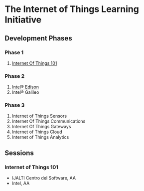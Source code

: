 The Internet of Things Learning Initiative
==

## Development Phases

### Phase 1
1. [Internet Of Things 101](https://theiotlearninginitiative.gitbooks.io/internetofthings101/)

### Phase 2
1. [Intel® Edison](https://theiotlearninginitiative.gitbooks.io/inteledison/)
2. Intel® Galileo

### Phase 3
1. Internet of Things Sensors
2. Internet Of Things Communications
3. Internet Of Things Gateways
4. Internet of Things Cloud
5. Internet of Things Analytics

## Sessions

### Internet of Things 101
- IJALTI Centro del Software, AA
- Intel, AA